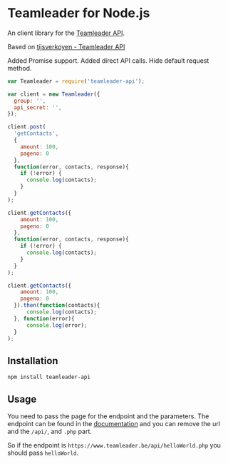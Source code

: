 # Teamleader for Node.js

An client library for the [Teamleader API](http://apidocs.teamleader.be/).

Based on [tijsverkoyen - Teamleader API](https://github.com/tijsverkoyen/node-teamleader)

Added Promise support.
Added direct API calls.
Hide default request method.

```javascript
var Teamleader = require('teamleader-api');

var client = new Teamleader({
  group: '',
  api_secret: '',
});

client.post(
  'getContacts', 
  {
    amount: 100,
    pageno: 0
  },
  function(error, contacts, response){
    if (!error) {
      console.log(contacts);
    }
  }
);

client.getContacts({
    amount: 100,
    pageno: 0
  },
  function(error, contacts, response){
    if (!error) {
      console.log(contacts);
    }
  }
);

client.getContacts({
    amount: 100,
    pageno: 0
  }).then(function(contacts){
      console.log(contacts);
  }, function(error){
      console.log(error);
  }
);
```

## Installation

`npm install teamleader-api`

## Usage

You need to pass the page for the endpoint and the parameters. The endpoint can be found in the [documentation](http://apidocs.teamleader.be/)
and you can remove the url and the `/api/`, and `.php` part.

So if the endpoint is `https://www.teamleader.be/api/helloWorld.php` you should pass `helloWorld`.
